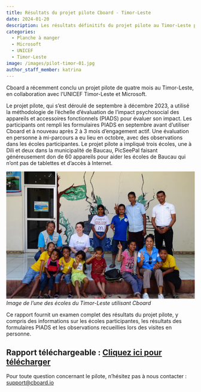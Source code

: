 ```yaml
---
title: Résultats du projet pilote Cboard - Timor-Leste
date: 2024-01-20
description: Les résultats définitifs du projet pilote au Timor-Leste peuvent être téléchargés
categories:
  - Planche à manger
  - Microsoft
  - UNICEF
  - Timor-Leste
image: /images/pilot-timor-01.jpg
author_staff_member: katrina
---
```


Cboard a récemment conclu un projet pilote de quatre mois au Timor-Leste, en collaboration avec l’UNICEF Timor-Leste et Microsoft.

Le projet pilote, qui s’est déroulé de septembre à décembre 2023, a utilisé la méthodologie de l’échelle d’évaluation de l’impact psychosocial des appareils et accessoires fonctionnels (PIADS) pour évaluer son impact. Les participants ont rempli les formulaires PIADS en septembre avant d’utiliser Cboard et à nouveau après 2 à 3 mois d’engagement actif. Une évaluation en personne à mi-parcours a eu lieu en octobre, avec des observations dans les écoles participantes. Le projet pilote a impliqué trois écoles, une à Dili et deux dans la municipalité de Baucau, PicSeePal faisant généreusement don de 60 appareils pour aider les écoles de Baucau qui n’ont pas de tablettes et d’accès à Internet.

![Timor Leste](/images/pilot-timor-02.jpg)
_Image de l’une des écoles du Timor-Leste utilisant Cboard_

Ce rapport fournit un examen complet des résultats du projet pilote, y compris des informations sur les écoles participantes, les résultats des formulaires PIADS et les observations recueillies lors des visites en personne.

## **Rapport téléchargeable : <a href="/files/CboardTimorLestePilot2023Report.pdf" download>Cliquez ici pour télécharger</a>**

Pour toute question concernant le pilote, n’hésitez pas à nous contacter : [support@cboard.io](support@cboard.io)
